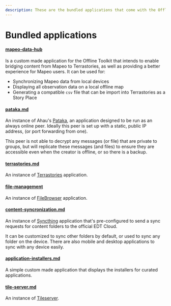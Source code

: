 ```yaml
---
description: These are the bundled applications that come with the Offline Toolkit.
---
```


# Bundled applications

#### [mapeo-data-hub](mapeo-data-hub/ "mention")

Is a custom made application for the Offline Toolkit that intends to enable bridging content from Mapeo to Terrastories, as well as providing a better experience for Mapeo users. It can be used for:

* Synchronizing Mapeo data from local devices
* Displaying all observation data on a local offline map
* Generating a compatible `csv` file that can be import into Terrastories as a Story Place

#### [pataka.md](pataka.md "mention")

An instance of Ahau's [Pataka](https://gitlab.com/ahau/pataka), an application designed to be run as an always online peer. Ideally this peer is set up with a static, public IP address, (or port forwarding from one).

This peer is not able to decrypt any messages (or file) that are private to groups, but will replicate these messages (and files) to ensure they are accessible even when the creator is offline, or so there is a backup.

#### [terrastories.md](terrastories.md "mention")

An instance of [Terrastories](https://terrastories.app/) application.

#### [file-management](file-management/ "mention")

An instance of [FileBrowser](https://filebrowser.org/) application.

#### [content-syncronization.md](content-syncronization.md "mention")

An instance of [Syncthing](https://syncthing.net/) application that's pre-configured to send a sync requests for content folders to the official EDT Cloud.

It can be customized to sync other folders by default, or used to sync any folder on the device. There are also mobile and desktop applications to sync with any device easily.

#### [application-installers.md](application-installers.md "mention")

A simple custom made application that displays the installers for curated applications.

#### [tile-server.md](tile-server.md "mention")

An instance of [Tileserver](https://github.com/maptiler/tileserver-gl).

####

